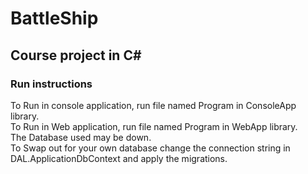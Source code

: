# BattleShip
## Course project in C#
### Run instructions
To Run in console application, run file named Program in ConsoleApp library.<br />
To Run in Web application, run file named Program in WebApp library.<br />
The Database used may be down.<br />
To Swap out for your own database change the connection string in DAL.ApplicationDbContext and apply the migrations.
